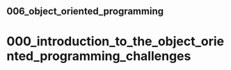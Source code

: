 ## 006_object_oriented_programming
# 000_introduction_to_the_object_oriented_programming_challenges
